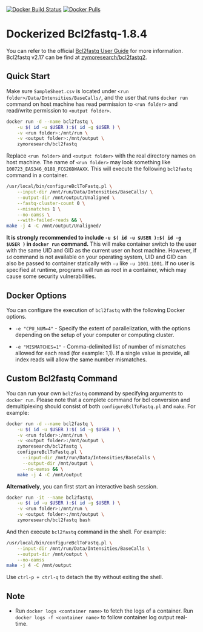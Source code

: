 [![Docker Build Status](https://img.shields.io/docker/build/zymoresearch/bcl2fastq.svg)](https://hub.docker.com/r/zymoresearch/bcl2fastq/) [![Docker Pulls](https://img.shields.io/docker/pulls/zymoresearch/bcl2fastq.svg)](https://hub.docker.com/r/zymoresearch/bcl2fastq/)

# Dockerized Bcl2fastq-1.8.4

You can refer to the official [Bcl2fastq User Guide](https://support.illumina.com/content/dam/illumina-support/documents/documentation/software_documentation/bcl2fastq/bcl2fastq_letterbooklet_15038058brpmi.pdf) for more information. Bcl2fastq v2.17 can be find at [zymoresearch/bcl2fastq2](https://hub.docker.com/r/zymoresearch/bcl2fastq2).

## Quick Start

Make sure `SampleSheet.csv` is located under `<run folder>/Data/Intensities/BaseCalls/`, and the user that runs `docker run` command on host machine has read permission to `<run folder>` and read/write permission to `<output folder>`.

```bash
docker run -d --name bcl2fastq \
    -u $( id -u $USER ):$( id -g $USER ) \
    -v <run folder>:/mnt/run \
    -v <output folder>:/mnt/output \
    zymoresearch/bcl2fastq
```

Replace `<run folder>` and `<output folder>` with the real directory names on host machine. The name of `<run folder>` may look something like `100723_EAS346_0188_FC626BWAAXX`. This will execute the following `bcl2fastq` command in a container.

```bash
/usr/local/bin/configureBclToFastq.pl \
    --input-dir /mnt/run/Data/Intensities/BaseCalls/ \
    --output-dir /mnt/output/Unaligned \
    --fastq-cluster-count 0 \
    --mismatches 1 \
    --no-eamss \
    --with-failed-reads && \
make -j 4 -C /mnt/output/Unaligned/
```

**It is strongly recommended to include `-u $( id -u $USER ):$( id -g $USER )` in `docker run` command.** This will make container switch to the user with the same UID and GID as the current user on host machine. However, if `id` command is not available on your operating system, UID and GID can also be passed to container statically with `-u` like `-u 1001:1001`. If no user is specified at runtime, programs will run as root in a container, which may cause some security vulnerabilities.


## Docker Options

You can configure the execution of `bcl2fastq` with the following Docker options.

* `-e "CPU_NUM=4"` - Specify the extent of parallelization, with the options depending on the setup of your computer or computing cluster.

* `-e "MISMATCHES=1"` - Comma-delimited list of number of mismatches allowed for each read (for example: 1,1). If a single value is provide, all index reads will allow the same number mismatches.


## Custom Bcl2fastq Command

You can run your own `bcl2fastq` command by specifying arguments to `docker run`. Please note that a complete command  for bcl conversion and demultiplexing should consist of both `configureBclToFastq.pl` and `make`. For example:

```bash
docker run -d --name bcl2fastq \
    -u $( id -u $USER ):$( id -g $USER ) \
    -v <run folder>:/mnt/run \
    -v <output folder>:/mnt/output \
    zymoresearch/bcl2fastq \
    configureBclToFastq.pl \
      --input-dir /mnt/run/Data/Intensities/BaseCalls \
      --output-dir /mnt/output \
      --no-eamss && \
    make -j 4 -C /mnt/output
```

**Alternatively**, you can first start an interactive bash session.

```bash
docker run -it --name bcl2fastq\
    -u $( id -u $USER ):$( id -g $USER ) \
    -v <run folder>:/mnt/run \
    -v <output folder>:/mnt/output \
    zymoresearch/bcl2fastq bash
```

And then execute `bcl2fastq` command in the shell. For example:

```bash
/usr/local/bin/configureBclToFastq.pl \
    --input-dir /mnt/run/Data/Intensities/BaseCalls \
    --output-dir /mnt/output \
    --no-eamss
make -j 4 -C /mnt/output
```

Use `ctrl-p + ctrl-q` to detach the tty without exiting the shell.


## Note

* Run `docker logs <container name>` to fetch the logs of a container. Run `docker logs -f <container name>` to follow container log output real-time.
